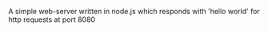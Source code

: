 A simple web-server written in node.js which responds with 'hello world' for http requests at port 8080
